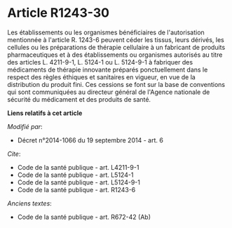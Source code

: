 # Article R1243-30

Les établissements ou les organismes bénéficiaires de l'autorisation mentionnée à l'article R. 1243-6 peuvent céder les
tissus, leurs dérivés, les cellules ou les préparations de thérapie cellulaire à un fabricant de produits pharmaceutiques et
à des établissements ou organismes autorisés au titre des articles L. 4211-9-1, L. 5124-1 ou L. 5124-9-1 à fabriquer des
médicaments de thérapie innovante préparés ponctuellement dans le respect des règles éthiques et sanitaires en vigueur, en
vue de la distribution du produit fini. Ces cessions se font sur la base de conventions qui sont communiquées au directeur
général de l'Agence nationale de sécurité du médicament et des produits de santé.

**Liens relatifs à cet article**

_Modifié par_:

  - Décret n°2014-1066 du 19 septembre 2014 - art. 6

_Cite_:

  - Code de la santé publique - art. L4211-9-1
  - Code de la santé publique - art. L5124-1
  - Code de la santé publique - art. L5124-9-1
  - Code de la santé publique - art. R1243-6

_Anciens textes_:

  - Code de la santé publique - art. R672-42 (Ab)
